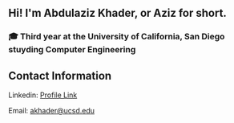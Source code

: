 ## Hi! I'm Abdulaziz Khader, or Aziz for short.

### 🎓 Third year at the University of California, San Diego stuyding Computer Engineering



## Contact Information
Linkedin: [Profile Link](https://www.linkedin.com/in/abdulaziz-khader/) 

Email: [akhader@ucsd.edu](mailto:akhader@ucsd.edu)

<!--
**aokhader/aokhader** is a ✨ _special_ ✨ repository because its `README.md` (this file) appears on your GitHub profile.

Here are some ideas to get you started:

- 🔭 I’m currently working on ...
- 🌱 I’m currently learning ...
- 👯 I’m looking to collaborate on ...
- 🤔 I’m looking for help with ...
- 💬 Ask me about ...
- 📫 How to reach me: ...
- 😄 Pronouns: ...
- ⚡ Fun fact: ...
-->

